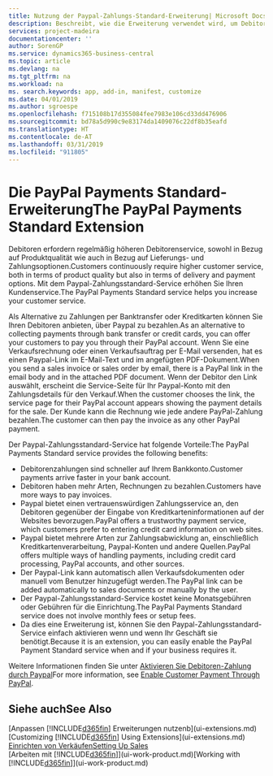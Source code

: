 ```yaml
---
title: Nutzung der Paypal-Zahlungs-Standard-Erweiterung| Microsoft Docs
description: Beschreibt, wie die Erweiterung verwendet wird, um Debitoren zu aktivieren, um Zahlungen mit Paypal zu leisten.
services: project-madeira
documentationcenter: ''
author: SorenGP
ms.service: dynamics365-business-central
ms.topic: article
ms.devlang: na
ms.tgt_pltfrm: na
ms.workload: na
ms. search.keywords: app, add-in, manifest, customize
ms.date: 04/01/2019
ms.author: sgroespe
ms.openlocfilehash: f715108b17d355084fee7983e106cd33dd476906
ms.sourcegitcommit: bd78a5d990c9e83174da1409076c22df8b35eafd
ms.translationtype: HT
ms.contentlocale: de-AT
ms.lasthandoff: 03/31/2019
ms.locfileid: "911805"
---
```

# <a name="the-paypal-payments-standard-extension"></a><span data-ttu-id="f7fa9-103">Die PayPal Payments Standard-Erweiterung</span><span class="sxs-lookup"><span data-stu-id="f7fa9-103">The PayPal Payments Standard Extension</span></span>
<span data-ttu-id="f7fa9-104">Debitoren erfordern regelmäßig höheren Debitorenservice, sowohl in Bezug auf Produktqualität wie auch in Bezug auf Lieferungs- und Zahlungsoptionen.</span><span class="sxs-lookup"><span data-stu-id="f7fa9-104">Customers continuously require higher customer service, both in terms of product quality but also in terms of delivery and payment options.</span></span> <span data-ttu-id="f7fa9-105">Mit dem Paypal-Zahlungsstandard-Service erhöhen Sie Ihren Kundenservice.</span><span class="sxs-lookup"><span data-stu-id="f7fa9-105">The PayPal Payments Standard service helps you increase your customer service.</span></span>

<span data-ttu-id="f7fa9-106">Als Alternative zu Zahlungen per Banktransfer oder Kreditkarten können Sie Ihren Debitoren anbieten, über Paypal zu bezahlen.</span><span class="sxs-lookup"><span data-stu-id="f7fa9-106">As an alternative to collecting payments through bank transfer or credit cards, you can offer your customers to pay you through their PayPal account.</span></span> <span data-ttu-id="f7fa9-107">Wenn Sie eine Verkaufsrechnung oder einen Verkaufsauftrag per E-Mail versenden, hat es einen Paypal-Link im E-Mail-Text und im angefügten PDF-Dokument.</span><span class="sxs-lookup"><span data-stu-id="f7fa9-107">When you send a sales invoice or sales order by email, there is a PayPal link in the email body and in the attached PDF document.</span></span> <span data-ttu-id="f7fa9-108">Wenn der Debitor den Link auswählt, erscheint die Service-Seite für Ihr Paypal-Konto mit den Zahlungsdetails für den Verkauf.</span><span class="sxs-lookup"><span data-stu-id="f7fa9-108">When the customer chooses the link, the service page for their PayPal account appears showing the payment details for the sale.</span></span> <span data-ttu-id="f7fa9-109">Der Kunde kann die Rechnung wie jede andere PayPal-Zahlung bezahlen.</span><span class="sxs-lookup"><span data-stu-id="f7fa9-109">The customer can then pay the invoice as any other PayPal payment.</span></span>

<span data-ttu-id="f7fa9-110">Der Paypal-Zahlungsstandard-Service hat folgende Vorteile:</span><span class="sxs-lookup"><span data-stu-id="f7fa9-110">The PayPal Payments Standard service provides the following benefits:</span></span>

* <span data-ttu-id="f7fa9-111">Debitorenzahlungen sind schneller auf Ihrem Bankkonto.</span><span class="sxs-lookup"><span data-stu-id="f7fa9-111">Customer payments arrive faster in your bank account.</span></span>
* <span data-ttu-id="f7fa9-112">Debitoren haben mehr Arten, Rechnungen zu bezahlen.</span><span class="sxs-lookup"><span data-stu-id="f7fa9-112">Customers have more ways to pay invoices.</span></span>
* <span data-ttu-id="f7fa9-113">Paypal bietet einen vertrauenswürdigen Zahlungsservice an, den Debitoren gegenüber der Eingabe von Kreditkarteninformationen auf der Websites bevorzugen.</span><span class="sxs-lookup"><span data-stu-id="f7fa9-113">PayPal offers a trustworthy payment service, which customers prefer to entering credit card information on web sites.</span></span>
* <span data-ttu-id="f7fa9-114">Paypal bietet mehrere Arten zur Zahlungsabwicklung an, einschließlich Kreditkartenverarbeitung, Paypal-Konten und andere Quellen.</span><span class="sxs-lookup"><span data-stu-id="f7fa9-114">PayPal offers multiple ways of handling payments, including credit card processing, PayPal accounts, and other sources.</span></span>
* <span data-ttu-id="f7fa9-115">Der Paypal-Link kann automatisch allen Verkaufsdokumenten oder manuell vom Benutzer hinzugefügt werden.</span><span class="sxs-lookup"><span data-stu-id="f7fa9-115">The PayPal link can be added automatically to sales documents or manually by the user.</span></span>
* <span data-ttu-id="f7fa9-116">Der Paypal-Zahlungsstandard-Service kostet keine Monatsgebühren oder Gebühren für die Einrichtung.</span><span class="sxs-lookup"><span data-stu-id="f7fa9-116">The PayPal Payments Standard service does not involve monthly fees or setup fees.</span></span>
* <span data-ttu-id="f7fa9-117">Da dies eine Erweiterung ist, können Sie den Paypal-Zahlungsstandard-Service einfach aktivieren wenn und wenn Ihr Geschäft sie benötigt.</span><span class="sxs-lookup"><span data-stu-id="f7fa9-117">Because it is an extension, you can easily enable the PayPal Payment Standard service when and if your business requires it.</span></span>  

<span data-ttu-id="f7fa9-118">Weitere Informationen finden Sie unter [Aktivieren Sie Debitoren-Zahlung durch Paypal](sales-how-enable-payment-service-extensions.md)</span><span class="sxs-lookup"><span data-stu-id="f7fa9-118">For more information, see [Enable Customer Payment Through PayPal](sales-how-enable-payment-service-extensions.md).</span></span>

## <a name="see-also"></a><span data-ttu-id="f7fa9-119">Siehe auch</span><span class="sxs-lookup"><span data-stu-id="f7fa9-119">See Also</span></span>
<span data-ttu-id="f7fa9-120">[Anpassen [!INCLUDE[d365fin](includes/d365fin_md.md)] Erweiterungen nutzenb](ui-extensions.md)</span><span class="sxs-lookup"><span data-stu-id="f7fa9-120">[Customizing [!INCLUDE[d365fin](includes/d365fin_md.md)] Using Extensions](ui-extensions.md)</span></span>  
[<span data-ttu-id="f7fa9-121">Einrichten von Verkäufen</span><span class="sxs-lookup"><span data-stu-id="f7fa9-121">Setting Up Sales</span></span>](sales-setup-sales.md)  
<span data-ttu-id="f7fa9-122">[Arbeiten mit [!INCLUDE[d365fin](includes/d365fin_md.md)]](ui-work-product.md)</span><span class="sxs-lookup"><span data-stu-id="f7fa9-122">[Working with [!INCLUDE[d365fin](includes/d365fin_md.md)]](ui-work-product.md)</span></span>
